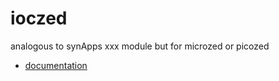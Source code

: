 # ioczed
analogous to synApps xxx module but for microzed or picozed

* [documentation](https://github.com/epics-modules/ioczed/blob/master/documentation/README.md)

